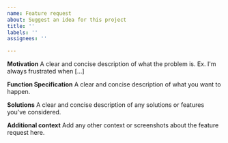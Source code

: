 ```yaml
---
name: Feature request
about: Suggest an idea for this project
title: ''
labels: ''
assignees: ''

---
```


**Motivation**
A clear and concise description of what the problem is. Ex. I'm always frustrated when [...]

**Function Specification**
A clear and concise description of what you want to happen.

**Solutions**
A clear and concise description of any solutions or features you've considered.

**Additional context**
Add any other context or screenshots about the feature request here.
